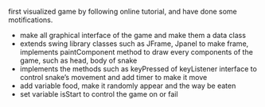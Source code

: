 first visualized game by following online tutorial, and have done some motifications.

* make all graphical interface of the game and make them a data class
* extends swing library classes such as JFrame, Jpanel to make frame, implements paintComponent method
to draw every components of the game, such as head, body of snake
* implements the methods such as keyPressed of keyListener interface to control snake’s movement and add 
timer to make it move
* add variable food, make it randomly appear and the way be eaten
* set variable isStart to control the game on or fail   
